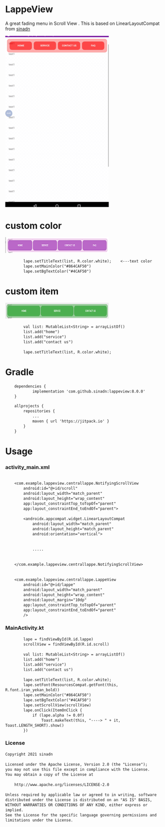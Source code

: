 # LappeView
A great fading menu in Scroll View . This is based on LinearLayoutCompat from [sinadn](http://github.com/sinadn)

![lappeView](https://github.com/sinadn/lappeview/blob/main/example.gif)


# custom color
![lappeView](https://github.com/sinadn/lappeview/blob/main/purple.png)
```
        lape.setTitleText(list, R.color.white);    <---text color
        lape.setMainColor("#864CAF50")
        lape.setBgTextColor("#4CAF50")
```


# custom item
![lappeView](https://github.com/sinadn/lappeview/blob/main/green.png)
```
        val list: MutableList<String> = arrayListOf()
        list.add("home")
        list.add("service")
        list.add("contact us")

        lape.setTitleText(list, R.color.white);
```


# Gradle
```
	dependencies {
	        implementation 'com.github.sinadn:lappeview:8.0.0'
	}
```



```
	allprojects {
		repositories {
			...
			maven { url 'https://jitpack.io' }
		}
	}
```



# Usage

### activity_main.xml

```

    <com.example.lappeview.centrallappe.NotifyingScrollView
        android:id="@+id/scroll"
        android:layout_width="match_parent"
        android:layout_height="wrap_content"
        app:layout_constraintTop_toTopOf="parent"
        app:layout_constraintEnd_toEndOf="parent">

        <androidx.appcompat.widget.LinearLayoutCompat
            android:layout_width="match_parent"
            android:layout_height="match_parent"
            android:orientation="vertical">
            
            
            .....
            

    </com.example.lappeview.centrallappe.NotifyingScrollView>


    <com.example.lappeview.centrallappe.LappeView
        android:id="@+id/lappe"
        android:layout_width="match_parent"
        android:layout_height="wrap_content"
        android:layout_margin="10dp"
        app:layout_constraintTop_toTopOf="parent"
        app:layout_constraintEnd_toEndOf="parent"
        />
```




### MainActivity.kt


```
        lape = findViewById(R.id.lappe)
        scrollView = findViewById(R.id.scroll)

        val list: MutableList<String> = arrayListOf()
        list.add("home")
        list.add("service")
        list.add("contact us")

        lape.setTitleText(list, R.color.white);
        lape.setFont(ResourcesCompat.getFont(this, R.font.iran_yekan_bold))
        lape.setMainColor("#864CAF50")
        lape.setBgTextColor("#4CAF50")
        lape.setScrollView(scrollView)
        lape.onClick(ItemOnClick {
            if (lape.alpha != 0.0f)
                Toast.makeText(this, "----> " + it, Toast.LENGTH_SHORT).show()
        })
```





### License
```
Copyright 2021 sinadn

Licensed under the Apache License, Version 2.0 (the "License");
you may not use this file except in compliance with the License.
You may obtain a copy of the License at

    http://www.apache.org/licenses/LICENSE-2.0

Unless required by applicable law or agreed to in writing, software
distributed under the License is distributed on an "AS IS" BASIS,
WITHOUT WARRANTIES OR CONDITIONS OF ANY KIND, either express or implied.
See the License for the specific language governing permissions and
limitations under the License.
```

